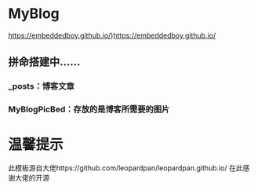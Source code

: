 # MyBlog
https://embeddedboy.github.io/)https://embeddedboy.github.io/

## 拼命搭建中......

### _posts：博客文章

### MyBlogPicBed：存放的是博客所需要的图片

# 温馨提示

此模板源自大佬https://github.com/leopardpan/leopardpan.github.io/
在此感谢大佬的开源